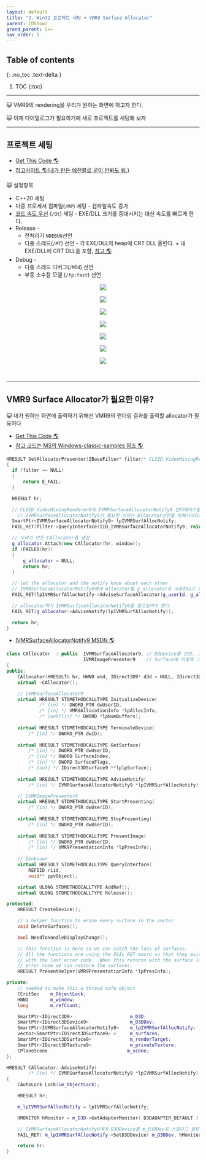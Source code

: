 ```yaml
---
layout: default
title: "2. Win32 프로젝트 세팅 + VMR9 Surface Allocator"
parent: (DShow)
grand_parent: C++
nav_order: 1
---
```


## Table of contents
{: .no_toc .text-delta }

1. TOC
{:toc}

---

😺 VMR9의 rendering을 우리가 원하는 화면에 하고자 한다.

😺 이제 다이얼로그가 필요하기에 새로 프로젝트를 세팅해 보자

---

## 프로젝트 세팅

* [Get This Code 🌎](https://github.com/EasyCoding-7/dshow-basic/tree/main/dshow-basic-2)
* [참고사이트 🌎(내가 만든 예전블로 굳이 안봐도 됨.)](https://8bitscoding.github.io/cpp/directx/basic/1/)

😺 설정항목

* C++20 세팅
* 다중 프로세서 컴파일(`/MP`) 세팅 - 컴파일속도 증가
* [코드 속도 우선](https://docs.microsoft.com/ko-kr/cpp/build/reference/os-ot-favor-small-code-favor-fast-code?view=msvc-170) (`/Ot`) 세팅 - EXE/DLL 크기를 증대시키는 대신 속도를 빠르게 한다.
* Release - 
    * 전처리기 `NDEBUG`선언
    * 다중 스레드(`/MT`) 선언 - 각 EXE/DLL의 heap에 CRT DLL 올린다. + 내 EXE/DLL에 CRT DLL을 포함, [참고 🌎](https://taehyungs-programming-blog.github.io/blog/docs/cpp/win32api/2022-01-14-win32-9/#printf%EC%99%80-%EA%B0%99%EC%9D%80-%EB%9D%BC%EC%9D%B4%EB%B8%8C%EB%9F%AC%EB%A6%AC%EB%8A%94-%EB%8F%99%EC%A0%81-%EC%A0%95%EC%A0%81-%EB%9D%BC%EC%9D%B4%EB%B8%8C%EB%9F%AC%EB%A6%AC-%EC%A4%91-%EB%AD%98%EA%B9%8C)
* Debug - 
    * 다중 스레드 디버그(`/MTd`) 선언
    * 부동 소수점 모델 (`/fp:fast`) 선언

<p align="center">
  <img src="https://taehyungs-programming-blog.github.io/blog/assets/images/cpp/dshow/dshow-2-1.png" style="border-radius:5%;border:1px solid #e6e1e8"/>
</p>

<p align="center">
  <img src="https://taehyungs-programming-blog.github.io/blog/assets/images/cpp/dshow/dshow-2-2.png" style="border-radius:5%;border:1px solid #e6e1e8"/>
</p>

<p align="center">
  <img src="https://taehyungs-programming-blog.github.io/blog/assets/images/cpp/dshow/dshow-2-3.png" style="border-radius:5%;border:1px solid #e6e1e8"/>
</p>

<p align="center">
  <img src="https://taehyungs-programming-blog.github.io/blog/assets/images/cpp/dshow/dshow-2-4.png" style="border-radius:5%;border:1px solid #e6e1e8"/>
</p>

<p align="center">
  <img src="https://taehyungs-programming-blog.github.io/blog/assets/images/cpp/dshow/dshow-2-5.png" style="border-radius:5%;border:1px solid #e6e1e8"/>
</p>

<p align="center">
  <img src="https://taehyungs-programming-blog.github.io/blog/assets/images/cpp/dshow/dshow-2-6.png" style="border-radius:5%;border:1px solid #e6e1e8"/>
</p>

<p align="center">
  <img src="https://taehyungs-programming-blog.github.io/blog/assets/images/cpp/dshow/dshow-2-7.png" style="border-radius:5%;border:1px solid #e6e1e8"/>
</p>

<br>

---

## VMR9 Surface Allocator가 필요한 이유?

😺 내가 원하는 화면에 출력하기 위해선 VMR9의 랜더링 결과를 출력할 allocator가 필요하다

* [Get This Code 🌎](https://github.com/EasyCoding-7/dshow-basic/tree/main/dshow-basic-3)
* [참고 코드는 MS의 Windows-classic-samples 참조 🌎](https://github.com/microsoft/Windows-classic-samples/tree/main/Samples/Win7Samples/multimedia/directshow/vmr9/vmr9allocator)

```cpp
HRESULT SetAllocatorPresenter(IBaseFilter* filter/* CLSID_VideoMixingRenderer9 */, HWND window)
{
  if (filter == NULL)
  {
      return E_FAIL;
  }

  HRESULT hr;

  // CLSID_VideoMixingRenderer9의 IVMRSurfaceAllocatorNotify9 인터페이스를 받는데
    // IVMRSurfaceAllocatorNotify9가 필요한 이유는 Allocator선언을 위해서이다.
  SmartPtr<IVMRSurfaceAllocatorNotify9> lpIVMRSurfAllocNotify;
  FAIL_RET(filter->QueryInterface(IID_IVMRSurfaceAllocatorNotify9, reinterpret_cast<void**>(&lpIVMRSurfAllocNotify)));

  // 우리가 만든 CAllocator를 생성
  g_allocator.Attach(new CAllocator(hr, window));
  if (FAILED(hr))
  {
      g_allocator = NULL;
      return hr;
  }

  // let the allocator and the notify know about each other
  // IVMRSurfaceAllocatorNotify9에게 Allocator를 g_allocator로 사용한다고 알린다.
  FAIL_RET(lpIVMRSurfAllocNotify->AdviseSurfaceAllocator(g_userId, g_allocator)); // allocator 할당

  // allocator역시 IVMRSurfaceAllocatorNotify9을 알고있어야 한다.
  FAIL_RET(g_allocator->AdviseNotify(lpIVMRSurfAllocNotify));                     // allocator도 notify를 알고있어야 vmr상태 변경을 호출가능

  return hr;
}
```

* [IVMRSurfaceAllocatorNotify9 MSDN 🌎](https://docs.microsoft.com/en-us/previous-versions/windows/desktop/api/Vmr9/nn-vmr9-ivmrsurfaceallocatornotify9)

```cpp
class CAllocator  : public  IVMRSurfaceAllocator9, // D3Device를 선언, 그려질 Surface를 받아온다
                            IVMRImagePresenter9    // Surface에 어떻게 그려질지 결정
{
public:
    CAllocator(HRESULT& hr, HWND wnd, IDirect3D9* d3d = NULL, IDirect3DDevice9* d3dd = NULL);
    virtual ~CAllocator();

    // IVMRSurfaceAllocator9
    virtual HRESULT STDMETHODCALLTYPE InitializeDevice( 
            /* [in] */ DWORD_PTR dwUserID,
            /* [in] */ VMR9AllocationInfo *lpAllocInfo,
            /* [out][in] */ DWORD *lpNumBuffers);
            
    virtual HRESULT STDMETHODCALLTYPE TerminateDevice( 
        /* [in] */ DWORD_PTR dwID);
    
    virtual HRESULT STDMETHODCALLTYPE GetSurface( 
        /* [in] */ DWORD_PTR dwUserID,
        /* [in] */ DWORD SurfaceIndex,
        /* [in] */ DWORD SurfaceFlags,
        /* [out] */ IDirect3DSurface9 **lplpSurface);
    
    virtual HRESULT STDMETHODCALLTYPE AdviseNotify( 
        /* [in] */ IVMRSurfaceAllocatorNotify9 *lpIVMRSurfAllocNotify);

    // IVMRImagePresenter9
    virtual HRESULT STDMETHODCALLTYPE StartPresenting( 
        /* [in] */ DWORD_PTR dwUserID);
    
    virtual HRESULT STDMETHODCALLTYPE StopPresenting( 
        /* [in] */ DWORD_PTR dwUserID);
    
    virtual HRESULT STDMETHODCALLTYPE PresentImage( 
        /* [in] */ DWORD_PTR dwUserID,
        /* [in] */ VMR9PresentationInfo *lpPresInfo);
    
    // IUnknown
    virtual HRESULT STDMETHODCALLTYPE QueryInterface( 
        REFIID riid,
        void** ppvObject);

    virtual ULONG STDMETHODCALLTYPE AddRef();
    virtual ULONG STDMETHODCALLTYPE Release();

protected:
    HRESULT CreateDevice();

    // a helper function to erase every surface in the vector
    void DeleteSurfaces();

    bool NeedToHandleDisplayChange();

    // This function is here so we can catch the loss of surfaces.
    // All the functions are using the FAIL_RET macro so that they exit
    // with the last error code.  When this returns with the surface lost
    // error code we can restore the surfaces.
    HRESULT PresentHelper(VMR9PresentationInfo *lpPresInfo);

private:
    // needed to make this a thread safe object
    CCritSec    m_ObjectLock;
    HWND        m_window;
    long        m_refCount;

    SmartPtr<IDirect3D9>                     m_D3D;
    SmartPtr<IDirect3DDevice9>               m_D3DDev;
    SmartPtr<IVMRSurfaceAllocatorNotify9>    m_lpIVMRSurfAllocNotify;
    vector<SmartPtr<IDirect3DSurface9> >     m_surfaces;
    SmartPtr<IDirect3DSurface9>              m_renderTarget;
    SmartPtr<IDirect3DTexture9>              m_privateTexture;
    CPlaneScene                             m_scene;
};
```

```cpp
HRESULT CAllocator::AdviseNotify( 
        /* [in] */ IVMRSurfaceAllocatorNotify9 *lpIVMRSurfAllocNotify)
{
    CAutoLock Lock(&m_ObjectLock);

    HRESULT hr;

    m_lpIVMRSurfAllocNotify = lpIVMRSurfAllocNotify;

    HMONITOR hMonitor = m_D3D->GetAdapterMonitor( D3DADAPTER_DEFAULT );

    // IVMRSurfaceAllocatorNotify9에게 D3DDevice를 m_D3DDev로 쓰겠다고 알린다.
    FAIL_RET( m_lpIVMRSurfAllocNotify->SetD3DDevice( m_D3DDev, hMonitor ) );

    return hr;
}
```